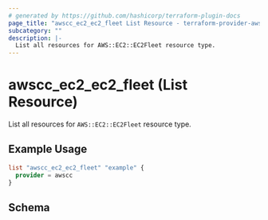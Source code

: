 ```yaml
---
# generated by https://github.com/hashicorp/terraform-plugin-docs
page_title: "awscc_ec2_ec2_fleet List Resource - terraform-provider-awscc"
subcategory: ""
description: |-
  List all resources for AWS::EC2::EC2Fleet resource type.
---
```


# awscc_ec2_ec2_fleet (List Resource)

List all resources for `AWS::EC2::EC2Fleet` resource type.

## Example Usage

```terraform
list "awscc_ec2_ec2_fleet" "example" {
  provider = awscc
}
```

<!-- schema generated by tfplugindocs -->
## Schema

